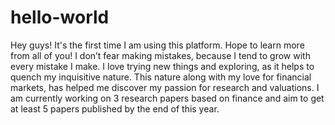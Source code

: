 # hello-world
Hey guys! It's the first time I am using this platform. Hope to learn more from all of you!
I don’t fear making mistakes, because I tend to grow with every mistake I make. I love trying new things and exploring, as it helps to quench my inquisitive nature. This nature along with my love for financial markets, has helped  me discover my passion for research and valuations. I am currently working on 3 research papers based on finance and aim to get at least 5 papers published by the end of this year. 

